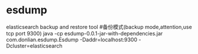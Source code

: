 esdump
======

elasticsearch backup and restore tool
#备份模式(backup mode,attention,use tcp port 9300)
java -cp esdump-0.0.1-jar-with-dependencies.jar com.donlian.esdump.Esdump -Daddr=localhost:9300 -Dcluster=elasticsearch